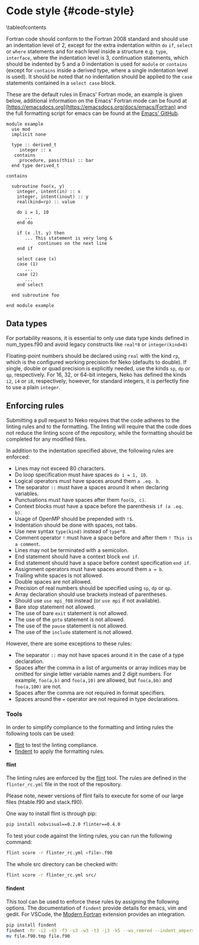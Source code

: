 # Code style {#code-style}

\tableofcontents

Fortran code should conform to the Fortran 2008 standard and should use an
indentation level of 2, except for the extra indentation within `do` `if`,
`select` or `where` statements and for each level inside a structure e.g.
`type`, `interface`, where the indentation level is 3, continuation statements,
which should be indented by 5 and a 0 indentation is
used for `module` or `contains` (except for `contains` inside a derived type,
where a single indentation level is used). It should be noted that no
indentation should be applied to the `case` statements contained in a 
`select case` block.

These are the default rules in Emacs' Fortran mode, an example is given below,
additional information on the Emacs' Fortran mode can be found at
[https://emacsdocs.org](https://emacsdocs.org/docs/emacs/Fortran) and the full
formatting script for emacs can be found at the [Emacs' GitHub](https://github.com/emacs-mirror/emacs/blob/master/lisp/progmodes/f90.el).

~~~~~~~~~~~~~~~{.f90}
module example
  use mod
  implicit none

  type :: derived_t
     integer :: x
   contains
     procedure, pass(this) :: bar
  end type derived_t

contains

  subroutine foo(x, y)
    integer, intent(in) :: x
    integer, intent(inout) :: y
    real(kind=rp) :: value

    do i = 1, 10
       ...
    end do

    if (x .lt. y) then
       ... This statement is very long &
            continues on the next line
    end if
    
    select case (x)
    case (1)
       ...
    case (2)
       ...
    end select

  end subroutine foo

end module example
~~~~~~~~~~~~~~~

## Data types
For portability reasons, it is essential to only use data type kinds defined in
num_types.f90 and avoid legacy constructs like `real*8` or `integer(kind=8)`

Floating-point numbers should be declared using `real` with the kind `rp`, which
is the configured working precision for Neko (defaults to double). If single,
double or quad precision is explicitly needed, use the kinds `sp`, `dp` or `qp`,
respectively. For 16, 32, or 64-bit integers, Neko has defined the kinds ` i2`,
`i4` or `i8`, respectively; however, for standard integers, it is perfectly fine
to use a plain `integer`.

## Enforcing rules

Submitting a pull request to Neko requires that the code adheres to the linting
rules and to the formatting. The linting will require that the code does not
reduce the linting score of the repository, while the formatting should be
completed for any modified files.

In addition to the indentation specified above, the following rules are
enforced:

- Lines may not exceed 80 characters.
- Do loop specification must have spaces `do i = 1, 10`.
- Logical operators must have spaces around them `a .eq. b`.
- The separator `::` must have a spaces around it when declaring variables.
- Punctuations must have spaces after them `foo(b, c)`.
- Context blocks must have a space before the parenthesis `if (a .eq. b)`.
- Usage of OpenMP should be prepended with `!$`.
- Indentation should be done with spaces, not tabs.
- Use new syntax `type(kind)` instead of `type*8`.
- Comment operator `!` must have a space before and after them `! This is a comment`.
- Lines may not be terminated with a semicolon.
- End statement should have a context block `end if`.
- End statement should have a space before context specification `end if`.
- Assignment operators must have spaces around them `a = b`.
- Trailing white spaces is not allowed.
- Double spaces are not allowed.
- Precision of real numbers should be specified using `sp`, `dp` or `qp`.
- Array declaration should use brackets instead of parentheses.
- Should use `use mpi_f08` instead (or `use mpi` if not available).
- Bare stop statement not allowed.
- The use of bare `exit` statement is not allowed.
- The use of the `goto` statement is not allowed.
- The use of the `pause` statement is not allowed.
- The use of the `include` statement is not allowed.

However, there are some exceptions to these rules:

- The separator `::` may not have spaces around it in the case of a type
  declaration.
- Spaces after the comma in a list of arguments or array indices may be omitted
  for single letter variable names and 2 digit numbers. For example, `foo(a,b)`
  and `foo(a,10)` are allowed, but `foo(a,bb)` and `foo(a,100)` are not.
- Spaces after the comma are not required in format specifiers.
- Spaces around the `=` operator are not required in type declarations.

### Tools

In order to simplify compliance to the formatting and linting rules the
following tools can be used:

- [flint](https://github.com/marshallward/flint) to test the linting compliance.
- [findent](https://github.com/wvermin/findent) to apply the formatting rules.

#### flint

The linting rules are enforced by the
[flint](https://github.com/marshallward/flint) tool. The rules are defined in the
`flinter_rc.yml` file in the root of the repository. 

Please note, newer versions of flint fails to execute for some of our large
files (htable.f90 and stack.f90).

One way to install flint is through pip:
```sh
pip install nobvisual==0.2.0 flinter==0.4.0
```

To test your code against the linting rules, you can run the following command:

```sh
flint score -r flinter_rc.yml <file>.f90
```
The whole src directory can be checked with:
```sh
flint score -r flinter_rc.yml src/
```

#### findent

This tool can be used to enforce these rules by assigning the following options.
The documentation of `findent` provide details for emacs, vim and gedit. For
VSCode, the [Modern Fortran](https://marketplace.visualstudio.com/items?itemName=fortran-lang.linter-gfortran)
extension provides an integration.

```sh
pip install findent
findent -Rr -i2 -d3 -f3 -s3 -w3 -t3 -j3 -k5 --ws_remred --indent_ampersand --openmp=0 < file.f90 > file.f90.tmp
mv file.f90.tmp file.f90
```
